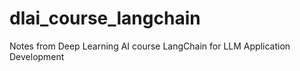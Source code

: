 # dlai_course_langchain
Notes from Deep Learning AI course LangChain for LLM Application Development
